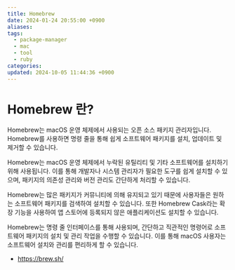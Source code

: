 ```yaml
---
title: Homebrew
date: 2024-01-24 20:55:00 +0900
aliases: 
tags:
  - package-manager
  - mac
  - tool
  - ruby
categories: 
updated: 2024-10-05 11:44:36 +0900
---
```


# Homebrew 란?

Homebrew는 macOS 운영 체제에서 사용되는 오픈 소스 패키지 관리자입니다. Homebrew를 사용하면 명령 줄을 통해 쉽게 소프트웨어 패키지를 설치, 업데이트 및 제거할 수 있습니다.

Homebrew는 macOS 운영 체제에서 누락된 유틸리티 및 기타 소프트웨어를 설치하기 위해 사용됩니다. 이를 통해 개발자나 시스템 관리자가 필요한 도구를 쉽게 설치할 수 있으며, 패키지의 의존성 관리와 버전 관리도 간단하게 처리할 수 있습니다.

Homebrew는 많은 패키지가 커뮤니티에 의해 유지되고 있기 때문에 사용자들은 원하는 소프트웨어 패키지를 검색하여 설치할 수 있습니다. 또한 Homebrew Cask라는 확장 기능을 사용하여 앱 스토어에 등록되지 않은 애플리케이션도 설치할 수 있습니다.

Homebrew는 명령 줄 인터페이스를 통해 사용되며, 간단하고 직관적인 명령어로 소프트웨어 패키지의 설치 및 관리 작업을 수행할 수 있습니다. 이를 통해 macOS 사용자는 소프트웨어 설치와 관리를 편리하게 할 수 있습니다.

- https://brew.sh/
